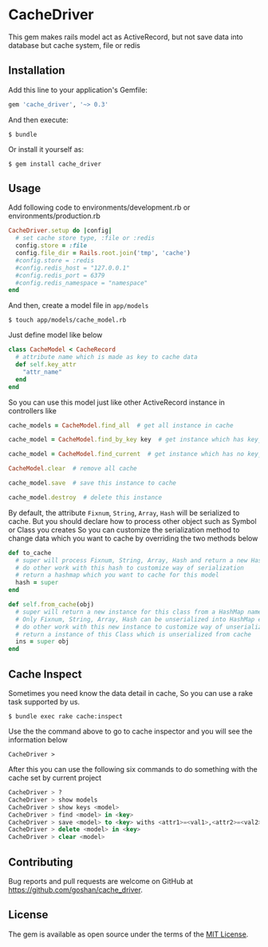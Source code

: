 # CacheDriver

This gem makes rails model act as ActiveRecord, but not save data into database but cache system, file or redis

## Installation

Add this line to your application's Gemfile:

```ruby
gem 'cache_driver', '~> 0.3'
```

And then execute:

    $ bundle

Or install it yourself as:

    $ gem install cache_driver

## Usage

Add following code to environments/development.rb or environments/production.rb  

```ruby
CacheDriver.setup do |config|
  # set cache store type, :file or :redis
  config.store = :file
  config.file_dir = Rails.root.join('tmp', 'cache')
  #config.store = :redis
  #config.redis_host = "127.0.0.1"
  #config.redis_port = 6379
  #config.redis_namespace = "namespace"
end
```

And then, create a model file in `app/models`  

    $ touch app/models/cache_model.rb

Just define model like below  

```ruby
class CacheModel < CacheRecord
  # attribute name which is made as key to cache data
  def self.key_attr
    "attr_name"
  end
end
```

So you can use this model just like other ActiveRecord instance in controllers like

```ruby
cache_models = CacheModel.find_all  # get all instance in cache  

cache_model = CacheModel.find_by_key key  # get instance which has key_attr

cache_model = CacheModel.find_current  # get instance which has no key_attr

CacheModel.clear  # remove all cache

cache_model.save  # save this instance to cache

cache_model.destroy  # delete this instance
```

By default, the attribute `Fixnum`, `String`, `Array`, `Hash` will be serialized to cache. But you should declare how to process other object such as Symbol or Class you creates
So you can customize the serialization method to change data which you want to cache by overriding the two methods below

```ruby
def to_cache
  # super will process Fixnum, String, Array, Hash and return a new HashMap to use for serialization
  # do other work with this hash to customize way of serialization
  # return a hashmap which you want to cache for this model
  hash = super
end

def self.from_cache(obj)
  # super will return a new instance for this class from a HashMap named `obj` which unserialized from cache, and the key of HashMap is String not Symbol.
  # Only Fixnum, String, Array, Hash can be unserialized into HashMap exactly
  # do other work with this new instance to customize way of unserialization
  # return a instance of this Class which is unserialized from cache
  ins = super obj
end
```

## Cache Inspect

Sometimes you need know the data detail in cache, So you can use a rake task supported by us.

	$ bundle exec rake cache:inspect

Use the the command above to go to cache inspector and you will see the information below

	CacheDriver > 

After this you can use the following six commands to do something with the cache set by current project

```sql
CacheDriver > ?                                                                # show all commands and descriptions
CacheDriver > show models                                                      # list all models
CacheDriver > show keys <model>                                                # list all keys of model in cache
CacheDriver > find <model> in <key>                                            # fetch data of model with key
CacheDriver > save <model> to <key> withs <attr1>=<val1>,<attr2>=<val2>,...    # update data of model, create one if not existed
CacheDriver > delete <model> in <key>                                          # delete data of model
CacheDriver > clear <model>                                                    # delte all data of model
```

## Contributing

Bug reports and pull requests are welcome on GitHub at https://github.com/goshan/cache_driver.  


## License

The gem is available as open source under the terms of the [MIT License](http://opensource.org/licenses/MIT).

